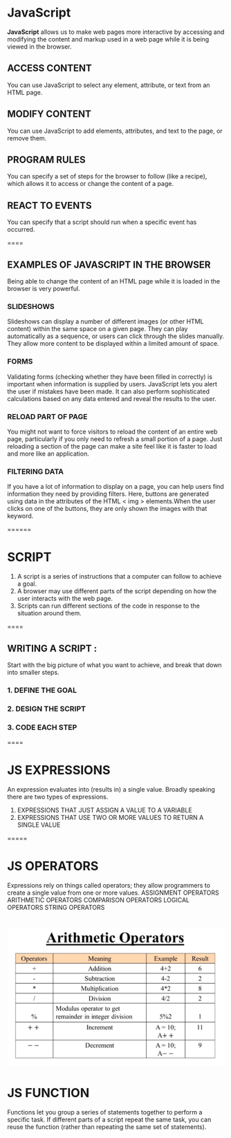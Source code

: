 # JavaScript
**JavaScript** allows us to make web pages more interactive by accessing and modifying the content and markup used in a web page while it is being viewed in the browser.

## ACCESS CONTENT
You can use JavaScript to select any element, attribute, or text from an HTML page. 

## MODIFY CONTENT

You can use JavaScript to add elements, attributes, and text to the page, or remove them. 

## PROGRAM RULES

You can specify a set of steps for the browser to follow (like a recipe), which allows it to access or change the content of a page. 

## REACT TO EVENTS

You can specify that a script should run when a specific event has occurred.

====

## EXAMPLES OF JAVASCRIPT IN THE BROWSER 

Being able to change the content of an HTML page while it is loaded in the browser is very powerful.

### SLIDESHOWS

Slideshows can display a number of different images (or other HTML content) within the same space on a given page. They can play automatically as a sequence, or users can click through the slides manually. They allow more content to be displayed within a limited amount of space. 

### FORMS
 
Validating forms (checking whether they have been filled in correctly) is important when information is supplied by users. JavaScript lets you alert the user if mistakes have been made. It can also perform sophisticated calculations based on any data entered and reveal the results to the user.

### RELOAD PART OF PAGE

You might not want to force visitors to reload the content of an entire web page, particularly if you only need to refresh a small portion of a page. Just reloading a section of the page can make a site feel like it is faster to load and more like an application.

### FILTERING DATA

If you have a lot of information to display on a page, you can help users find information they need by providing filters. Here, buttons are generated using data in the attributes of the HTML < img > elements.When the user clicks on one of the buttons, they are only shown the images with that keyword. 

======

# SCRIPT

1. A script is a series of instructions that a computer can follow to achieve a goal.
2. A browser may use different parts of the script depending on how the user interacts with the web page.
3. Scripts can run different sections of the code in response to the situation around them.

====

## WRITING A SCRIPT : 

Start with the big picture of what you want to achieve, and break that down into smaller steps. 
### 1. DEFINE THE GOAL
### 2. DESIGN THE SCRIPT 
### 3. CODE EACH STEP 

====

# JS EXPRESSIONS 
An expression evaluates into (results in) a single value.  Broadly speaking there are two types of expressions. 
1. EXPRESSIONS THAT JUST ASSIGN A VALUE TO A VARIABLE  
2. EXPRESSIONS THAT USE TWO OR MORE VALUES TO RETURN A SINGLE VALUE

=====

# JS OPERATORS
Expressions rely on things called operators; they allow programmers to create a single value from one or more values.
ASSIGNMENT OPERATORS
ARITHMETIC OPERATORS
COMPARISON OPERATORS
LOGICAL OPERATORS
STRING OPERATORS

![OPERATORS](read04a-pic1.png)
====


# JS FUNCTION
Functions let you group a series of statements together to perform a specific task. If different parts of a script repeat the same task, you can reuse the function (rather than repeating the same set of statements). 
